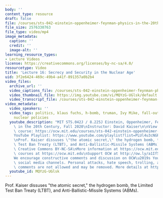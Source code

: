 ```yaml
---
body: ''
content_type: resource
draft: false
file: /courses/sts-042-einstein-oppenheimer-feynman-physics-in-the-20th-century-fall-2020/ocw_8225_sts042_lecture16_2020oct28_360p_16_9.mp4
file_size: 2576330763
file_type: video/mp4
image_metadata:
  caption: ''
  credit: ''
  image-alt: ''
learning_resource_types:
- Lecture Videos
license: https://creativecommons.org/licenses/by-nc-sa/4.0/
resourcetype: Video
title: 'Lecture 16: Secrecy and Security in the Nuclear Age'
uid: 3f2e6424-469c-49b4-a41f-891357a0b2b4
video_files:
  archive_url: ''
  video_captions_file: /courses/sts-042-einstein-oppenheimer-feynman-physics-in-the-20th-century-fall-2020/14VqJZOcxiYFTEtY7muWjlOHj3GvqdWn__transcript.webvtt
  video_thumbnail_file: https://img.youtube.com/vi/MQYzG-UGlsk/default.jpg
  video_transcript_file: /courses/sts-042-einstein-oppenheimer-feynman-physics-in-the-20th-century-fall-2020/14VqJZOcxiYFTEtY7muWjlOHj3GvqdWn__transcript.pdf
video_metadata:
  video_speakers: ''
  video_tags: politics, klaus fuchs, h-bomb, truman, Ivy Mike, fall-out, missile defense,
    nuclear policies
  youtube_description: "MIT STS.042J / 8.225J Einstein, Oppenheimer, Feynman: Physics\
    \ in the 20th Century, Fall 2020\nInstructor: David Kaiser\n\nView the complete\
    \ course: https://ocw.mit.edu/courses/sts-042-einstein-oppenheimer-feynman-physics-in-the-20th-century-fall-2020\n\
    YouTube Playlist: https://www.youtube.com/playlist?list=PLUl4u3cNGP63bAfjGas3TuA4ZCPUtN6Xf\n\
    \nProf. Kaiser dissuses \"the atomic secret,\" the hydrogen bomb, the Limited\
    \ Test Ban Treaty (LTBT), and Anti-Ballistic-Missile Systems (ABMs).\n\nLicense:\
    \ Creative Commons BY-NC-SA\nMore information at https://ocw.mit.edu/terms\nMore\
    \ courses at https://ocw.mit.edu\nSupport OCW at http://ow.ly/a1If50zVRlQ\n\n\
    We encourage constructive comments and discussion on OCW\u2019s YouTube and other\
    \ social media channels. Personal attacks, hate speech, trolling, and inappropriate\
    \ comments are not allowed and may be removed. More details at https://ocw.mit.edu/comments."
  youtube_id: MQYzG-UGlsk
---
```

Prof. Kaiser dissuses "the atomic secret," the hydrogen bomb, the Limited Test Ban Treaty (LTBT), and Anti-Ballistic-Missile Systems (ABMs).